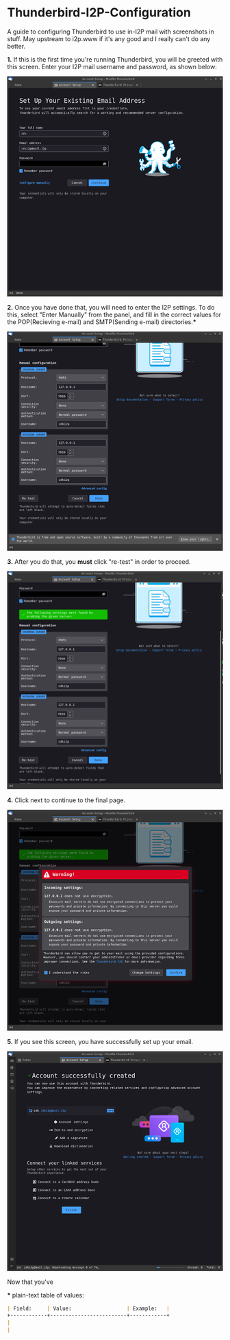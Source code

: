 # Thunderbird-I2P-Configuration

A guide to configuring Thunderbird to use in-I2P mail with screenshots in stuff. May upstream to i2p.www if it's any good and I really can't do any better.

**1.** If this is the first time you're running Thunderbird, you will be greeted with this screen. Enter your I2P mail username and password, as shown below:

![The first step is to enter some basic information](thunderbird-0.png)

**2.** Once you have done that, you will need to enter the I2P settings. To do this, select "Enter Manually" from the panel, and fill in the correct values for the POP(Recieving e-mail) and SMTP(Sending e-mail) directories.**\***

![The second step is to manually enter the local tunnel information for POP and SMTP](thunderbird-1.png)

**3.** After you do that, you **must** click "re-test" in order to proceed.

![The third step is to test the configuration](thunderbird-2.png)

**4.** Click next to continue to the final page.

![The fourth step is to click next](thunderbird-3.png)

**5.** If you see this screen, you have successfully set up your email. 

![This is what it looks like when you're done.](thunderbird-4.png)

Now that you've

**\*** plain-text table of values:

```md
| Field:     | Value:                  | Example:   |
+------------+-------------------------+------------+
|
|
```